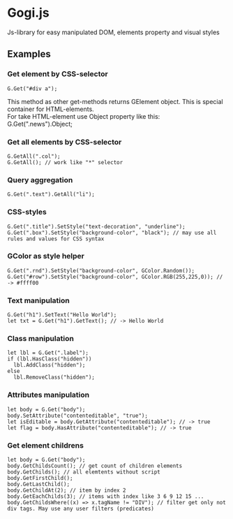 # Gogi.js  
Js-library for easy manipulated DOM, elements property and visual styles

## Examples  
### Get element by CSS-selector  
    G.Get("#div a");  
This method as other get-methods returns GElement object. This is special container for HTML-elements.  
For take HTML-element use Object property like this:  
    G.Get(".news").Object;
  
### Get all elements by CSS-selector    
    G.GetAll(".col");  
    G.GetAll(); // work like "*" selector  

### Query aggregation  
    G.Get(".text").GetAll("li");  

### CSS-styles
    G.Get(".title").SetStyle("text-decoration", "underline");  
    G.Get(".box").SetStyle("background-color", "black"); // may use all rules and values for CSS syntax
    
### GColor as style helper
    G.Get(".rnd").SetStyle("background-color", GColor.Random());  
    G.Get("#row").SetStyle("background-color", GColor.RGB(255,225,0)); // -> #ffff00  

### Text manipulation  
    G.Get("h1").SetText("Hello World");  
    let txt = G.Get("h1").GetText(); // -> Hello World  

### Class manipulation
    let lbl = G.Get(".label");  
    if (lbl.HasClass("hidden"))  
      lbl.AddClass("hidden");  
    else  
      lbl.RemoveClass("hidden");  

### Attributes manipulation  
    let body = G.Get("body");  
    body.SetAttribute("contenteditable", "true");  
    let isEditable = body.GetAttribute("contenteditable"); // -> true  
    let flag = body.HasAttribute("contenteditable"); // -> true  

### Get element childrens  
    let body = G.Get("body");  
    body.GetChildsCount(); // get count of children elements  
    body.GetChilds(); // all elemtents without script  
    body.GetFirstChild();  
    body.GetLastChild();  
    body.GetChildAt(2); // item by index 2  
    body.GetEachChilds(3); // items with index like 3 6 9 12 15 ...  
    body.GetChildsWhere((x) => x.tagName != "DIV"); // filter get only not div tags. May use any user filters (predicates)  
